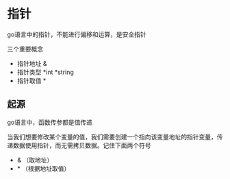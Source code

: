 # 指针

go语言中的指针，不能进行偏移和运算，是安全指针

三个重要概念

* 指针地址                   &
* 指针类型                   *int  *string
* 指针取值                   *

## 起源

go语言中，函数传参都是值传递

当我们想要修改某个变量的值，我们需要创建一个指向该变量地址的指针变量，传递数据使用指针，而无需拷贝数据。记住下面两个符号

* & （取地址）
* \* （根据地址取值）
